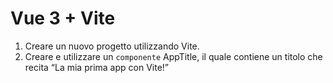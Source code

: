 # Vue 3 + Vite

1. Creare un nuovo progetto utilizzando Vite.
2. Creare e utilizzare un `componente` AppTitle, il quale contiene un titolo che recita “La mia prima app con Vite!”
